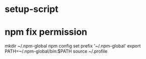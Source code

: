# setup-script

# npm fix permission
mkdir ~/.npm-global
npm config set prefix '~/.npm-global'
export PATH=~/.npm-global/bin:$PATH
source ~/.profile
